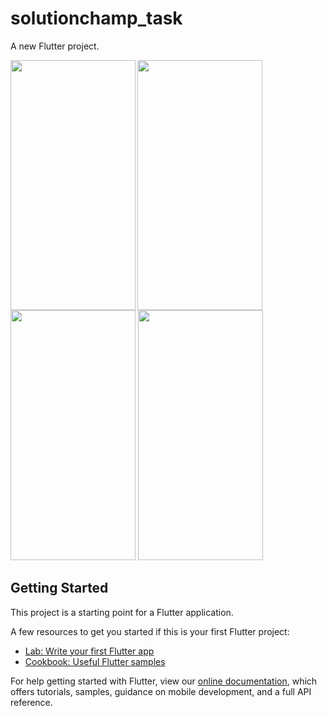# solutionchamp_task

A new Flutter project.


<img align="left" src="https://user-images.githubusercontent.com/32215672/114293231-0abdd000-9ab2-11eb-9b0b-574034b799a5.jpg" width="200" height="400" />

<img align="left" src="https://user-images.githubusercontent.com/32215672/114293234-10b3b100-9ab2-11eb-9e35-b1c41053156f.jpg" width="200" height="400" />

<img  src="https://user-images.githubusercontent.com/32215672/114293236-11e4de00-9ab2-11eb-868d-ec89a1887da6.jpg" width="200" height="400" />

<img  src="https://user-images.githubusercontent.com/32215672/114293238-13160b00-9ab2-11eb-9afd-8f12f851c0fb.jpg" width="200" height="400" />

## Getting Started

This project is a starting point for a Flutter application.

A few resources to get you started if this is your first Flutter project:

- [Lab: Write your first Flutter app](https://flutter.dev/docs/get-started/codelab)
- [Cookbook: Useful Flutter samples](https://flutter.dev/docs/cookbook)

For help getting started with Flutter, view our
[online documentation](https://flutter.dev/docs), which offers tutorials,
samples, guidance on mobile development, and a full API reference.
